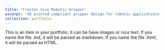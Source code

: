 ```yaml
---
title: "Fractal Vise Robotic Gripper"
excerpt: "3D printed compliant gripper design for robotic applications<br/><img src='/images/fractal-vise.png'>"
collection: portfolio
---
```


This is an item in your portfolio. It can be have images or nice text. If you name the file .md, it will be parsed as markdown. If you name the file .html, it will be parsed as HTML. 
